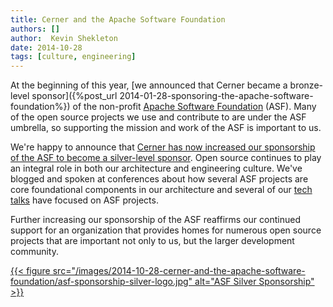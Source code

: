 ```yaml
---
title: Cerner and the Apache Software Foundation
authors: []
author:  Kevin Shekleton
date: 2014-10-28
tags: [culture, engineering]
---
```


At the beginning of this year, [we announced that Cerner became a bronze-level sponsor]({%post_url 2014-01-28-sponsoring-the-apache-software-foundation%}) of the non-profit [Apache Software Foundation](http://www.apache.org/) (ASF). Many of the open source projects we use and contribute to are under the ASF umbrella, so supporting the mission and work of the ASF is important to us.

We're happy to announce that [Cerner has now increased our sponsorship of the ASF to become a silver-level sponsor](http://www.apache.org/foundation/thanks.html). Open source continues to play an integral role in both our architecture and engineering culture. We've blogged and spoken at conferences about how several ASF projects are core foundational components in our architecture and several of our [tech talks](http://www.youtube.com/playlist?list=PLSti19ysyJtDYa2JdSjVYWaKhuul1jPUP) have focused on ASF projects.

Further increasing our sponsorship of the ASF reaffirms our continued support for an organization that provides homes for numerous open source projects that are important not only to us, but the larger development community.

[{{< figure src="/images/2014-10-28-cerner-and-the-apache-software-foundation/asf-sponsorship-silver-logo.jpg" alt="ASF Silver Sponsorship" >}}](http://sponsor.apache.org/)
